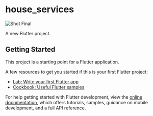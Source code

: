 # house_services
![Shot Final](https://github.com/templatevilla/flutterhousekeepingserviceapp/assets/76429360/0c688f3b-cdec-4155-85bc-a7c91725035a)

A new Flutter project.

## Getting Started

This project is a starting point for a Flutter application.

A few resources to get you started if this is your first Flutter project:

- [Lab: Write your first Flutter app](https://docs.flutter.dev/get-started/codelab)
- [Cookbook: Useful Flutter samples](https://docs.flutter.dev/cookbook)

For help getting started with Flutter development, view the
[online documentation](https://docs.flutter.dev/), which offers tutorials,
samples, guidance on mobile development, and a full API reference.
